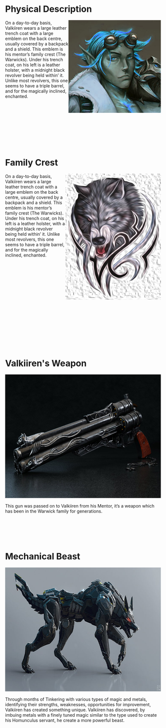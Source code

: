 # Physical Description
<div>
<img align="right" width="299" height="300" src="./Images/ValkiirenImg.png">


On a day-to-day basis, Valkiiren wears a large leather trench coat with a large emblem on the back centre, usually covered by a backpack and a shield. This emblem is his mentor’s family crest (The Warwicks).
Under his trench coat, on his left is a leather holster, with a midnight black revolver being held within’ it. Unlike most revolvers, this one seems to have a triple barrel, and for the magically inclined, enchanted.

</div>

<br><br><br><br><br><br><br><br>

# Family Crest
<div>
<img align="right" width="309" height="408" src="./Images/Crest.png">
On a day-to-day basis, Valkiiren wears a large leather trench coat with a large emblem on the back centre, usually covered by a backpack and a shield. This emblem is his mentor’s family crest (The Warwicks).
Under his trench coat, on his left is a leather holster, with a midnight black revolver being held within’ it. Unlike most revolvers, this one seems to have a triple barrel, and for the magically inclined, enchanted.
</div>

<br><br><br><br><br><br><br><br><br><br>
<br><br>
<br><br><br><br>

# Valkiiren's Weapon
<div>
<p align="center">
<img  width="600" height="400" src="./Images/Gun.jpg">
</p>
This gun was passed on to Valkiiren from his Mentor, it’s a weapon which has been in the Warwick family for generations. 
</div>

<br><br><br><br>

# Mechanical Beast
<div>
<p align="center">
<img  width="728" height="401" src="./Images/MechWolf.jpg">
</p>
Through months of Tinkering with various types of magic and metals, identifying their strengths, weaknesses, opportunities for improvement, Valkiiren has created something unique. Valkiiren has discovered, by imbuing metals with a finely tuned magic similar to the type used to create his Homunculus servant, he create a more powerful beast.
</div>

<br><br><br><br><br><br><br><br>